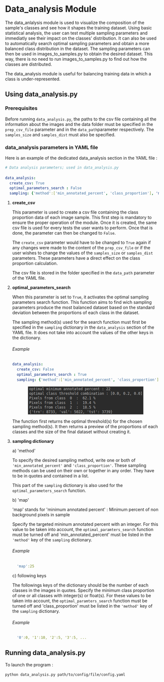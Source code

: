 # **Data_analysis Module**
The data_anlalysis module is used to visualize the composition of the sample's classes and see how it shapes the training dataset. Using basic statistical analysis, the user can test multiple sampling parameters and immediatly see their impact on the classes' distribution. It can also be used to automatically search optimal sampling parameters and obtain a more balanced class distribution in the dataset. The sampling parameters can then be used in images_to_samples.py to obtain the desired dataset. This way, there is no need to run images_to_samples.py to find out how the classes are distributed.

The data_analysis module is useful for balancing training data in which a class is under-represented. 

## Using data_analysis.py

### Prerequisites
Before running `data_analysis.py`, the paths to the csv file containing all the information about the images and the data folder must be specified in the `prep_csv_file` parameter and in the `data_path`parameter respectively. The `samples_size` and `samples_dist` must also be specified.

### data_analysis parameters in YAML file
Here is an example of the dedicated data_analysis section in the YAML file :

```YAML
# Data analysis parameters; used in data_analysis.py

data_analysis:
  create_csv: True
  optimal_parameters_search : False
  sampling: {'method':['min_annotated_percent', 'class_proportion'], 'map': 0, '0':0, '1':0, '2':0}
```
1. **create_csv**

      This parameter is used to create a csv file containing the class proportion data of each image sample. This first step is mandatory to ensure the proper operation of the module. Once it is created, the same csv file is used for every tests the user wants to perform. Once that is done, the parameter can then be changed to `False`.
      
      The `create_csv` parameter would have to be changed to `True` again if any changes were made to the content of the `prep_csv_file` or if the user wishes to change the values of the `samples_size` or `samples_dist` parameters. These parameters have a direct effect on the class proportion calculation.
      
      The csv file is stored in the folder specified in the `data_path` parameter of the YAML file.
      
1. **optimal_parameters_search**

    When this parameter is set to `True`, it activates the optimal sampling parameters search function. This function aims to find wich sampling parameters produce the most balanced dataset based on the standard deviation between the proportions of each class in the dataset.
    
    The sampling method(s) used for the search function must first be specified in the `sampling` dictionary in the `data_analysis` section of the YAML file. It does not take into account the values of the other keys in the dictionary.
    
    ###### Example
    ```YAML
    data_analysis:
      create_csv: False
      optimal_parameters_search : True
      sampling: {'method':['min_annotated_percent', 'class_proportion'], 'map': 0, '0':0, '1':0, '2':0}
    ```    
    <p align="center">
       <img align="center" src="/docs/screenshots/stats_parameters_search_map_cp.PNG">
    </p>

    The function first returns the optimal threshold(s) for the chosen sampling method(s). It then returns a preview of the proportions of each classes and the size of the final dataset without creating it.
    
1. **sampling dictionary**


    a) 'method'
    
    To specify the desired sampling method, write one or both of `'min_annotated_percent'` and `'class_proportion'`. These sampling methods can be used on their own or together in any order. They have to be in quotes and contained in a list.
    
    This part of the `sampling` dictionary is also used for the `optimal_parameters_search` function.
    
    
    b) 'map'
    
    'map' stands for 'minimum annotated percent' : Minimum percent of non background pixels in sample
    
    Specify the targeted mininum annotated percent with an integer. For this value to be taken into account, the `optimal_paramters_search` function must be turned off and 'min_annotated_percent' must be listed in the `'method'` key of the `sampling` dictionary.
    
     ###### Example
      
      ```YAML
        'map':25
      ```
    
    c) following keys
    
    The followings keys of the dictionary should be the number of each classes in the images in quotes. Specify the minimum class proportion of one or all classes with integer(s) or float(s). For these values to be taken into account, the `optimal_paramters_search` function must be turned off and 'class_proportion' must be listed in the `'method'` key of the `sampling` dictionary.
    
    ###### Example
    
      ```YAML
        '0':0, '1':10, '2':5, '3':5, ...
      ```
    
## Running data_analysis.py

To launch the program :

`python data_analysis.py path/to/config/file/config.yaml`
